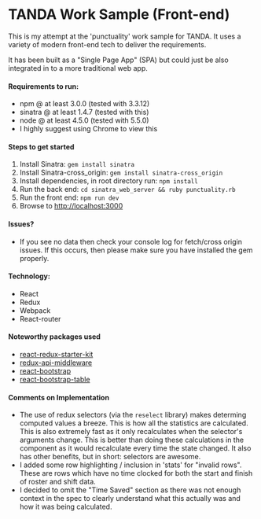 # TANDA Work Sample (Front-end) 

This is my attempt at the 'punctuality' work sample for TANDA. It uses a variety of modern front-end tech to deliver the requirements.

It has been built as a "Single Page App" (SPA) but could just be also integrated in to a more traditional web app.

#### Requirements to run:
* npm @ at least 3.0.0 (tested with 3.3.12)
* sinatra @ at least 1.4.7 (tested with this)
* node @ at least 4.5.0 (tested with 5.5.0)
* I highly suggest using Chrome to view this

#### Steps to get started
1. Install Sinatra: `gem install sinatra`
1. Install Sinatra-cross_origin: `gem install sinatra-cross_origin`
1. Install dependencies, in root directory run: `npm install`
1. Run the back end: `cd sinatra_web_server && ruby punctuality.rb`
1. Run the front end: `npm run dev`
1. Browse to [http://localhost:3000](http://localhost:3000)

#### Issues?
* If you see no data then check your console log for fetch/cross origin issues. If this occurs, then please make sure
you have installed the gem properly.

#### Technology:
* React
* Redux
* Webpack
* React-router

#### Noteworthy packages used
* [react-redux-starter-kit](https://github.com/davezuko/react-redux-starter-kit)
* [redux-api-middleware](https://github.com/agraboso/redux-api-middleware)
* [react-bootstrap](https://github.com/react-bootstrap/react-bootstrap)
* [react-bootstrap-table](https://github.com/AllenFang/react-bootstrap-table)

#### Comments on Implementation
* The use of redux selectors (via the `reselect` library) makes determing computed values a breeze. This is how all the 
statistics are calculated. This is also extremely fast as it only recalculates when the selector's arguments change.
This is better than doing these calculations in the component as it would recalculate every time the state changed. 
It also has other benefits, but in short: selectors are awesome.
* I added some row highlighting / inclusion in 'stats' for "invalid rows". These are rows which have no time clocked for
both the start and finish of roster and shift data.
* I decided to omit the "Time Saved" section as there was not enough context in the spec to clearly understand what 
this actually was and how it was being calculated.
